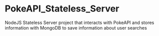 # PokeAPI_Stateless_Server
NodeJS Stateless Server project that interacts with PokeAPI and stores information with MongoDB to save information about user searches
